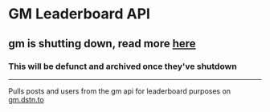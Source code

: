 # GM Leaderboard API

## gm is shutting down, read more [here](https://gm.town)

### This will be defunct and archived once they've shutdown

---

Pulls posts and users from the gm api for leaderboard purposes on [gm.dstn.to](https://gm.dstn.to)
